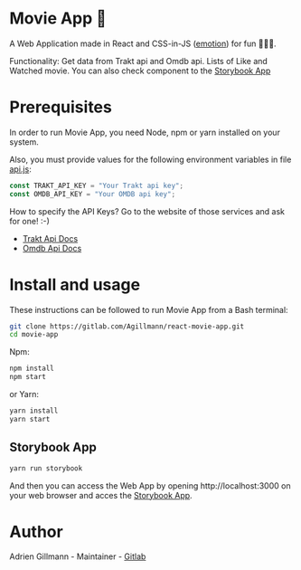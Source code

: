 # Movie App 🎥

A Web Application made in React and CSS-in-JS  ([emotion](https://github.com/emotion-js/emotion)) for fun 🍿🍿🍿.

Functionality: Get data from Trakt api and Omdb api. Lists of Like and Watched movie. You can also check component to the [Storybook App](https://github.com/storybooks/storybook)

# Prerequisites

In order to run Movie App, you need Node, npm or yarn installed on your system.

Also, you must provide values for the following environment variables in file [api.js](./src/helpers/api.js):

```javascript
const TRAKT_API_KEY = "Your Trakt api key";
const OMDB_API_KEY = "Your OMDB api key";
```

How to specify the API Keys? Go to the website of those services and ask for one! :-)

- [Trakt Api Docs](https://trakt.docs.apiary.io/#)
- [Omdb Api Docs](http://www.omdbapi.com/)

# Install and usage

These instructions can be followed to run Movie App from a Bash terminal:

``` bash
git clone https://gitlab.com/Agillmann/react-movie-app.git
cd movie-app
```

Npm:

```bash
npm install
npm start
```

or Yarn:

```bash
yarn install
yarn start
```

## Storybook App

``` bash
yarn run storybook
```

And then you can access the Web App by opening http://localhost:3000 on your web browser and acces the [Storybook App](http://localhost:9009).

# Author

Adrien Gillmann - Maintainer - [Gitlab](https://gitlab.com/Agillmann/)